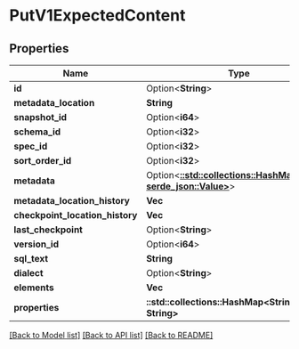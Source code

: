 # PutV1ExpectedContent

## Properties

Name | Type | Description | Notes
------------ | ------------- | ------------- | -------------
**id** | Option<**String**> |  | [optional]
**metadata_location** | **String** |  | 
**snapshot_id** | Option<**i64**> |  | [optional]
**schema_id** | Option<**i32**> |  | [optional]
**spec_id** | Option<**i32**> |  | [optional]
**sort_order_id** | Option<**i32**> |  | [optional]
**metadata** | Option<[**::std::collections::HashMap<String, serde_json::Value>**](serde_json::Value.md)> |  | [optional]
**metadata_location_history** | **Vec<String>** |  | 
**checkpoint_location_history** | **Vec<String>** |  | 
**last_checkpoint** | Option<**String**> |  | [optional]
**version_id** | Option<**i64**> |  | [optional]
**sql_text** | **String** |  | 
**dialect** | Option<**String**> |  | [optional]
**elements** | **Vec<String>** |  | 
**properties** | **::std::collections::HashMap<String, String>** |  | 

[[Back to Model list]](../README.md#documentation-for-models) [[Back to API list]](../README.md#documentation-for-api-endpoints) [[Back to README]](../README.md)


